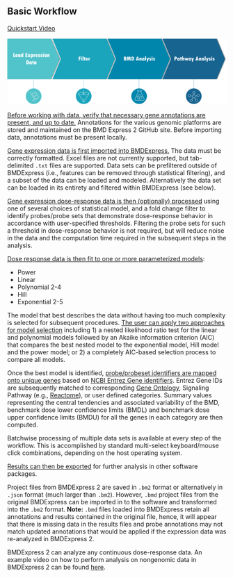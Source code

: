Basic Workflow
--------------
[Quickstart Video](https://www.youtube.com/watch?v=yWWG0bojLdc&index=1&list=PLX2Rd5DjtiTeR84Z4wRSUmKYMoAbilZEc)

![](https://github.com/auerbachs/BMDExpress-2/blob/master/media/workflow.png?raw=true)

[Before working with data, verify that necessary gene annotations are present, and up to date.](how_to_use#update-annotation-file) Annotations for the various genomic platforms are stored and maintained on the BMD Express 2 GitHub site. Before importing data, annotations must be present locally.

[Gene expression data is first imported into BMDExpress.](how_to_use#import-dose-response-data) The data must be correctly formatted. Excel files are not currently supported, but tab-delimited `.txt` files are supported. Data sets can be prefiltered outside of BMDExpress (i.e., features can be removed through statistical filtering), and a subset of the data can be loaded and modeled. Alternatively the data set can be loaded in its entirety and filtered within BMDExpress (see below).

[Gene expression dose-response data is then (optionally) processed](prefiltering) using one of several choices of statistical model, and a fold change filter to identify probes/probe sets that demonstrate dose-response behavior in accordance with user-specified thresholds. Filtering the probe sets for such a threshold in dose-response behavior is not required, but will reduce noise in the data and the computation time required in the subsequent steps in the analysis.

[Dose response data is then fit to one or more parameterized models](bmd_analysis):

-   Power
-   Linear
-   Polynomial 2-4
-   Hill
-   Exponential 2-5

The model that best describes the data without having too much complexity is selected for subsequent procedures. [The user can apply two approaches for model selection](bmd_analysis#benchmark-dose-data-options) including 1) a nested likelihood ratio test for the linear and polynomial models followed by an Akaike information criterion (AIC) that compares the best nested model to the exponential model, Hill model and the power model; or 2) a completely AIC-based selection process to compare all models. 

Once the best model is identified, [probe/probeset identifiers are mapped onto unique genes](functional_classifications) based on [NCBI Entrez Gene identifiers](https://www.ncbi.nlm.nih.gov/gene). Entrez Gene IDs are subsequently matched to corresponding [Gene Ontology](http://www.geneontology.org/), Signaling Pathway (e.g., [Reactome](http://www.reactome.org/)), or user defined categories. Summary values representing the central tendencies and associated variability of the BMD, benchmark dose lower confidence limits (BMDL) and benchmark dose upper confidence limits (BMDU) for all the genes in each category are then computed.

Batchwise processing of multiple data sets is available at every step of the workflow. This is accomplished by standard multi-select keyboard/mouse click combinations, depending on the host operating system.

[Results can then be exported](main_view#exporting-analyses) for further analysis in other software packages.

Project files from BMDExpress 2 are saved in `.bm2` format or alternatively in `.json` format (much larger than `.bm2`). However, `.bmd` project files from the original BMDExpress can be imported in to the software and transformed into the `.bm2` format. **Note:** `.bmd` files loaded into BMDExpress retain all annotations and results contained in the original file, hence, it will appear that there is missing data in the results files and probe annotations may not match updated annotations that would be applied if the expression data was re-analyzed in BMDExpress 2.

BMDExpress 2 can analyze any continuous dose-response data. An example video on how to perform analysis on nongenomic data in BMDExpress 2 can be found [here](https://youtu.be/AhZHLbkLAuA).